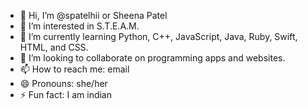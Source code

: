 - 👋 Hi, I’m @spatelhii or Sheena Patel
- 👀 I’m interested in S.T.E.A.M.
- 🌱 I’m currently learning Python, C++, JavaScript, Java, Ruby, Swift, HTML, and CSS.
- 💞️ I’m looking to collaborate on programming apps and websites.
- 📫 How to reach me: email
- 😄 Pronouns: she/her
- ⚡ Fun fact: I am indian

<!---
spatelhii/spatelhii is a ✨ special ✨ repository because its `README.md` (this file) appears on your GitHub profile.
You can click the Preview link to take a look at your changes.
--->
